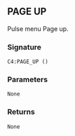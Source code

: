 ## PAGE UP

Pulse menu Page up.


###  Signature

`C4:PAGE_UP ()`


### Parameters

`None`


### Returns

`None
`